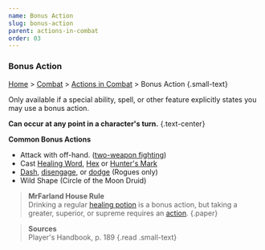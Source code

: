 ```yaml
---
name: Bonus Action
slug: bonus-action
parent: actions-in-combat
order: 03
---
```

### Bonus Action
[Home](dm-operations-center) > [Combat](combat) > [Actions in Combat](actions-in-combat) > Bonus Action {.small-text}

Only available if a special ability, spell, or other feature explicitly states you may use a bonus action.

**Can occur at any point in a character's turn.** {.text-center}

**Common Bonus Actions**
- Attack with off-hand. ([two-weapon fighting](two-weapon-fighting))
- Cast [Healing Word](/spell/healing-word), [Hex](/spell/hex) or [Hunter's Mark](/spell/hunters-mark)
- [Dash](dash), [disengage](disengage), or [dodge](dodge) (Rogues only)
- Wild Shape (Circle of the Moon Druid)

> **MrFarland House Rule**<br/>
> Drinking a regular [healing potion](healing) is a bonus action, but taking a greater, superior, or supreme requires an [action](use-object).
{.paper}


> **Sources** <br/>
> Player's Handbook, p. 189
{.read .small-text}